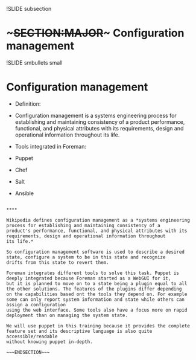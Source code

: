 !SLIDE subsection
# ~~~SECTION:MAJOR~~~ Configuration management

!SLIDE smbullets small
# Configuration management

* Definition:

 * Configuration management is a systems engineering process for establishing and maintaining consistency of a product performance, functional, and physical attributes with its requirements, design and operational information throughout its life.

* Tools integrated in Foreman:
 * Puppet
 * Chef
 * Salt
 * Ansible

~~~SECTION:handouts~~~

****

Wikipedia defines configuration management as a *systems engineering process for establishing and maintaining consistency of a 
product's performance, functional, and physical attributes with its requirements, design and operational information throughout
its life.*

So configuration management software is used to describe a desired state, configure a system to be in this state and recognize
drifts from this state to revert them.

Foreman integrates different tools to solve this task. Puppet is deeply integrated because Foreman started as a WebGUI for it,
but it is planned to move on to a state being a plugin equal to all the other solutions. The features of the plugins differ depending
on the capabilities based ont the tools they depend on. For example some can only report system information and state while others can assign a configuration
using the web interface. Some tools also have a focus more on rapid deployment than on managing the system state.

We will use puppet in this training because it provides the complete feature set and its descriptive language is also quite accessible/readable
without knowing puppet in-depth.

~~~ENDSECTION~~~


